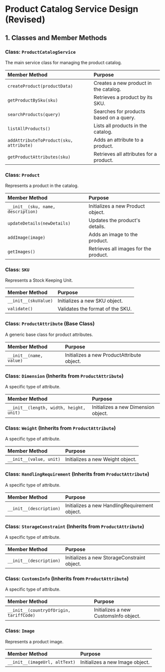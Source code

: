 # Product Catalog Service Design (Revised)

## 1. Classes and Member Methods

### Class: `ProductCatalogService`

The main service class for managing the product catalog.

| Member Method | Purpose |
| :--- | :--- |
| `createProduct(productData)` | Creates a new product in the catalog. |
| `getProductBySku(sku)` | Retrieves a product by its SKU. |
| `searchProducts(query)` | Searches for products based on a query. |
| `listAllProducts()` | Lists all products in the catalog. |
| `addAttributeToProduct(sku, attribute)` | Adds an attribute to a product. |
| `getProductAttributes(sku)` | Retrieves all attributes for a product. |

### Class: `Product`

Represents a product in the catalog.

| Member Method | Purpose |
| :--- | :--- |
| `__init__(sku, name, description)` | Initializes a new Product object. |
| `updateDetails(newDetails)` | Updates the product's details. |
| `addImage(image)` | Adds an image to the product. |
| `getImages()` | Retrieves all images for the product. |

### Class: `SKU`

Represents a Stock Keeping Unit.

| Member Method | Purpose |
| :--- | :--- |
| `__init__(skuValue)` | Initializes a new SKU object. |
| `validate()` | Validates the format of the SKU. |

### Class: `ProductAttribute` (Base Class)

A generic base class for product attributes.

| Member Method | Purpose |
| :--- | :--- |
| `__init__(name, value)` | Initializes a new ProductAttribute object. |

### Class: `Dimension` (Inherits from `ProductAttribute`)

A specific type of attribute.

| Member Method | Purpose |
| :--- | :--- |
| `__init__(length, width, height, unit)` | Initializes a new Dimension object. |

### Class: `Weight` (Inherits from `ProductAttribute`)

A specific type of attribute.

| Member Method | Purpose |
| :--- | :--- |
| `__init__(value, unit)` | Initializes a new Weight object. |

### Class: `HandlingRequirement` (Inherits from `ProductAttribute`)

A specific type of attribute.

| Member Method | Purpose |
| :--- | :--- |
| `__init__(description)` | Initializes a new HandlingRequirement object. |

### Class: `StorageConstraint` (Inherits from `ProductAttribute`)

A specific type of attribute.

| Member Method | Purpose |
| :--- | :--- |
| `__init__(description)` | Initializes a new StorageConstraint object. |

### Class: `CustomsInfo` (Inherits from `ProductAttribute`)

A specific type of attribute.

| Member Method | Purpose |
| :--- | :--- |
| `__init__(countryOfOrigin, tariffCode)` | Initializes a new CustomsInfo object. |

### Class: `Image`

Represents a product image.

| Member Method | Purpose |
| :--- | :--- |
| `__init__(imageUrl, altText)` | Initializes a new Image object. |


